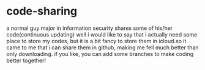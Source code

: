 # code-sharing
a normal guy major in information security shares some of his/her code(continuous updating)
well i would like to say that i actually need some place to store my codes, but it is a bit fancy to store them in icloud.so it came to me that i can share them in github, making me fell much better than only downloading. if you like, you can add some branches to make coding better together!
